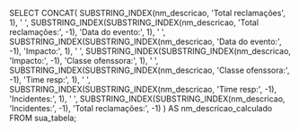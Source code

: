 SELECT 
    CONCAT(
        SUBSTRING_INDEX(nm_descricao, 'Total reclamações', 1),
        ' ',
        SUBSTRING_INDEX(SUBSTRING_INDEX(nm_descricao, 'Total reclamações:', -1), 'Data do evento:', 1),
        ' ',
        SUBSTRING_INDEX(SUBSTRING_INDEX(nm_descricao, 'Data do evento:', -1), 'Impacto:', 1),
        ' ',
        SUBSTRING_INDEX(SUBSTRING_INDEX(nm_descricao, 'Impacto:', -1), 'Classe ofenssora:', 1),
        ' ',
        SUBSTRING_INDEX(SUBSTRING_INDEX(nm_descricao, 'Classe ofenssora:', -1), 'Time resp:', 1),
        ' ',
        SUBSTRING_INDEX(SUBSTRING_INDEX(nm_descricao, 'Time resp:', -1), 'Incidentes:', 1),
        ' ',
        SUBSTRING_INDEX(SUBSTRING_INDEX(nm_descricao, 'Incidentes:', -1), 'Total reclamações:', -1)
    ) AS nm_descricao_calculado
FROM 
    sua_tabela;
